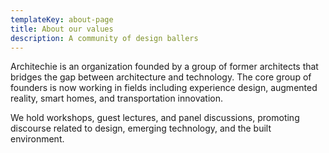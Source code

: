 ```yaml
---
templateKey: about-page
title: About our values
description: A community of design ballers
---
```

Architechie is an organization founded by a group of former architects that bridges the gap between architecture and technology. The core group of founders is now working in fields including experience design, augmented reality, smart homes, and transportation innovation.

We hold workshops, guest lectures, and panel discussions, promoting discourse related to design, emerging technology, and the built environment.

